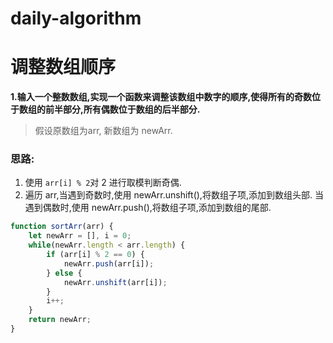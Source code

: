 # daily-algorithm


# 调整数组顺序

**1.输入一个整数数组,实现一个函数来调整该数组中数字的顺序,使得所有的奇数位于数组的前半部分,所有偶数位于数组的后半部分.**

> 假设原数组为arr, 新数组为 newArr.

### 思路:
1. 使用 `arr[i] % 2`对 2 进行取模判断奇偶.
2. 遍历 arr,当遇到奇数时,使用 newArr.unshift(),将数组子项,添加到数组头部.
当遇到偶数时,使用 newArr.push(),将数组子项,添加到数组的尾部.

```javascript
function sortArr(arr) {
    let newArr = [], i = 0;
    while(newArr.length < arr.length) {
        if (arr[i] % 2 == 0) {
            newArr.push(arr[i]);
        } else {
            newArr.unshift(arr[i]);
        }
        i++;
    }
    return newArr;
}
```

